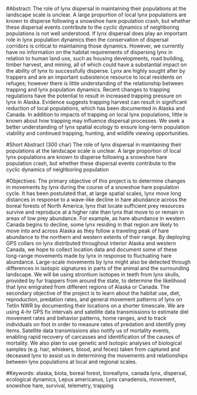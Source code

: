 #Abstract:
The role of lynx dispersal in maintaining their populations at the landscape scale is unclear. A large proportion of local lynx populations are known to disperse following a snowshoe hare population crash, but whether these dispersal events contribute to the cyclic dynamics of neighboring populations is not well understood. If lynx dispersal does play an important role in lynx population dynamics then the conservation of dispersal corridors is critical to maintaining those dynamics. However, we currently have no information on the habitat requirements of dispersing lynx in relation to human land use, such as housing developments, road building, timber harvest, and mining, all of which could have a substantial impact on the ability of lynx to successfully disperse. Lynx are highly sought after by trappers and are an important subsistence resource to local residents on refuges; however there is little understanding of the relationship between trapping and lynx population dynamics. Recent changes to trapping regulations have the potential to result in increased trapping pressure on lynx in Alaska. Evidence suggests trapping harvest can result in significant reduction of local populations, which has been documented in Alaska and Canada. In addition to impacts of trapping on local lynx populations, little is known about how trapping may influence dispersal processes. We seek a better understanding of lynx spatial ecology to ensure long-term population viability and continued trapping, hunting, and wildlife viewing opportunities.

#Short Abstract (300 char)
The role of lynx dispersal in maintaining their populations at the landscape scale is unclear. A large proportion of local lynx populations are known to disperse following a snowshoe hare population crash, but whether these dispersal events contribute to the cyclic dynamics of neighboring population

#Objectives:
The primary objective of this project is to determine changes in movements by lynx during the course of a snowshoe hare population cycle. It has been postulated that, at large spatial scales, lynx move long distances in response to a wave-like decline in hare abundance across the boreal forests of North America; lynx that locate sufficient prey resources survive and reproduce at a higher rate than lynx that move to or remain in areas of low prey abundance. For example, as hare abundance in western Canada begins to decline, some lynx residing in that region are likely to move into and across Alaska as they follow a traveling peak of hare abundance to the northern and western extents of their range. By deploying GPS collars on lynx distributed throughout interior Alaska and western Canada, we hope to collect location data and document some of these long-range movements made by lynx in response to fluctuating hare abundance. Large-scale movements by lynx might also be detected through differences in isotopic signatures in parts of the animal and the surrounding landscape. We will be using strontium isotopes in teeth from lynx skulls, provided by fur trappers from around the state, to determine the likelihood that lynx emigrated from different regions of Alaska or Canada. The secondary objective of the project is to learn about the habitat use, diet, reproduction, predation rates, and general movement patterns of lynx on Tetlin NWR by documenting their locations on a shorter timescale. We are using 4-hr GPS fix intervals and satellite data transmissions to estimate diel movement rates and behavior patterns, home ranges, and to track individuals on foot in order to measure rates of predation and identify prey items. Satellite data transmissions also notify us of mortality events, enabling rapid recovery of carcasses and identification of the causes of mortality. We also plan to use genetic and isotopic analyses of biological samples (e.g. hair, whiskers, blood, and feces) taken from captured and deceased lynx to assist us in determining the movements and relationships between lynx populations at local and regional scales.

#Keywords:
alaska, biota, boreal forest, boreallynx, canada lynx, dispersal, ecological dynamics, Lepus americanus, Lynx canadensis, movement, snowshoe hare, survival, telemetry, trapping
